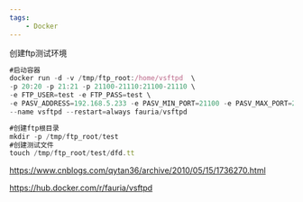 ```yaml
---
tags:
    - Docker
---
```


创建ftp测试环境



```javascript
#启动容器
docker run -d -v /tmp/ftp_root:/home/vsftpd  \
-p 20:20 -p 21:21 -p 21100-21110:21100-21110 \
-e FTP_USER=test -e FTP_PASS=test \
-e PASV_ADDRESS=192.168.5.233 -e PASV_MIN_PORT=21100 -e PASV_MAX_PORT=21110 \
--name vsftpd --restart=always fauria/vsftpd

#创建ftp根目录
mkdir -p /tmp/ftp_root/test
#创建测试文件
touch /tmp/ftp_root/test/dfd.tt

```





https://www.cnblogs.com/qytan36/archive/2010/05/15/1736270.html



https://hub.docker.com/r/fauria/vsftpd

